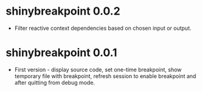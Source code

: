 # shinybreakpoint 0.0.2

* Filter reactive context dependencies based on chosen input or output.

# shinybreakpoint 0.0.1

* First version - display source code, set one-time breakpoint, show temporary file with breakpoint, refresh session to enable breakpoint and after quitting from debug mode.
